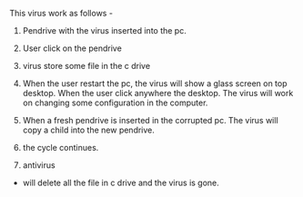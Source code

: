 This virus work as follows -

1)  Pendrive with the virus inserted into the pc.
2) User click on the pendrive
3)  virus store some file in the c drive
4)  When the user restart the pc, the virus will show a glass screen on top desktop. When the user click anywhere the desktop. The virus will work on changing some configuration in the computer.
5)  When a fresh pendrive is inserted in the corrupted pc. The virus will copy a child into the new pendrive.
6) the cycle continues.

7) antivirus

- will delete all the file in c drive and the virus is gone.

